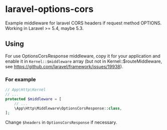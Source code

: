 # laravel-options-cors
Example middleware for laravel CORS headers if request method OPTIONS.
Working in Laravel >= 5.4, maybe 5.3.

## Using
For use OptionsCorsResponse middleware, copy it for your application and enable it in `Kernel::$middleware` array (but not in Kernel::$routeMiddleware, see https://github.com/laravel/framework/issues/19938).
### For example
```php
// App\Http\Kernel
// ...
protected $middleware = [
    // ...
    \App\Http\Middleware\OptionsCorsResponse::class,
];
```
Сhange `$headers` in `OptionsCorsResponse` if necessary.
